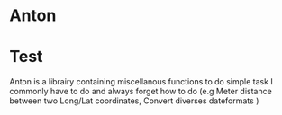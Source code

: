 # Anton

<h1> Test </h1>
Anton is a librairy containing miscellanous functions to do simple task I commonly have to do and always forget how to do (e.g Meter distance between two Long/Lat coordinates, Convert diverses dateformats ) 


